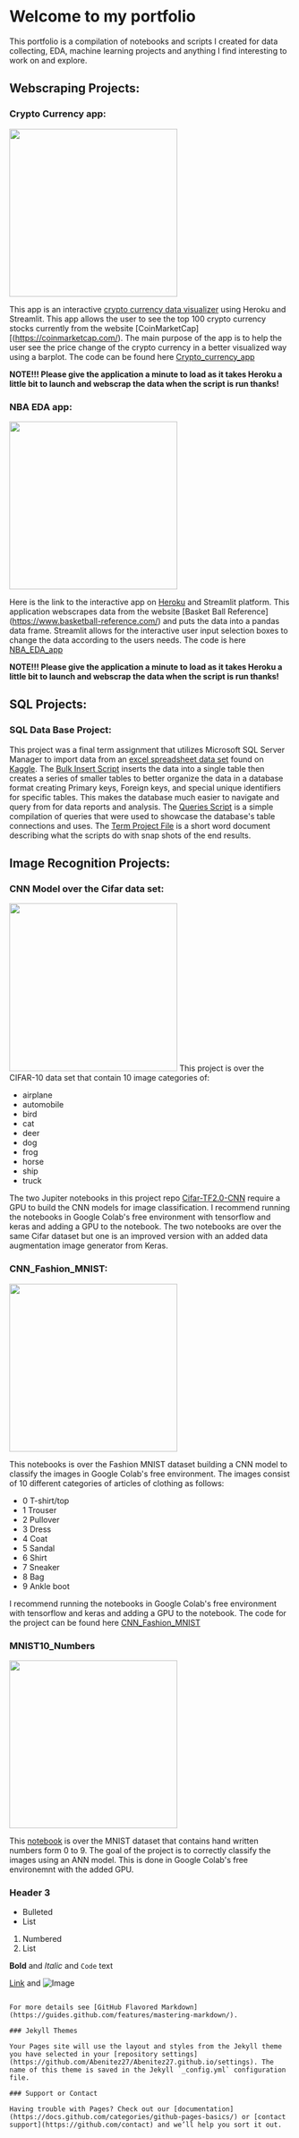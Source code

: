 # Welcome to my portfolio

This portfolio is a compilation of notebooks and scripts I created for data collecting, EDA, machine learning projects and anything I find interesting to work on and explore.

## Webscraping Projects:

### Crypto Currency app:

<img src="https://raw.githubusercontent.com/Abenitez27/Abenitez27.github.io/master/gh_images/crypto_image.jpg" width="300" height="300">


This app is an interactive [crypto currency data visualizer](https://cryptocurrency-app-streamlit.herokuapp.com/) using Heroku and Streamlit. This app allows the user to see the top 100 crypto currency stocks currently from the website
[CoinMarketCap][(https://coinmarketcap.com/).
The main purpose of the app is to help the user see the price change of the crypto currency in a better visualized way using a barplot. The code can be found here [Crypto_currency_app](https://github.com/Abenitez27/Crypto_currency_app/blob/master/cryptocurrency-app.py)

**NOTE!!! Please give the application a minute to load as it takes Heroku a little bit to launch and webscrap the data when the script is run thanks!**

### NBA EDA app:

<img src="https://raw.githubusercontent.com/Abenitez27/Abenitez27.github.io/master/gh_images/stock_basketball_image.png" width="300" height="300">


Here is the link to the interactive app on [Heroku](https://nba-eda-app-streamlit.herokuapp.com/) and Streamlit platform.
This application webscrapes data from the website [Basket Ball Reference] (https://www.basketball-reference.com/) and puts the data into a pandas data frame. Streamlit allows for the interactive user input selection boxes to change the data according to the users needs. The code is here [NBA_EDA_app](https://github.com/Abenitez27/NBA_EDA_app)

**NOTE!!! Please give the application a minute to load as it takes Heroku a little bit to launch and webscrap the data when the script is run thanks!**

## SQL Projects:

### SQL Data Base Project:
This project was a final term assignment that utilizes Microsoft SQL Server Manager to import data from an [excel spreadsheet data set](https://github.com/Abenitez27/Abenitez27.github.io/blob/master/SQL_Projects/Full_Custom/sales_data_total_data.csv) found on [Kaggle](https://www.kaggle.com/kyanyoga/sample-sales-data). The [Bulk Insert Script](https://github.com/Abenitez27/Abenitez27.github.io/blob/master/SQL_Projects/Full_Custom/Bulk_insert.sql)  inserts the data into a single table then creates a series of smaller tables to better organize the data in a database format creating Primary keys, Foreign keys, and special unique identifiers for specific tables. This makes the database much easier to navigate and query from for data reports and analysis. The [Queries Script](https://github.com/Abenitez27/Abenitez27.github.io/blob/master/SQL_Projects/Full_Custom/SQL_Queries.sql) is a simple compilation of queries that were used to showcase the database's table connections and uses. The [Term Project File](https://github.com/Abenitez27/Abenitez27.github.io/blob/master/SQL_Projects/Full_Custom/Benitez_Term_Project.docx) is a short word document describing what the scripts do with snap shots of the end results.

## Image Recognition Projects:

### CNN Model over the Cifar data set:

<img src="https://raw.githubusercontent.com/Abenitez27/Abenitez27.github.io/master/gh_images/cifar-10_images_sample.png" width="300" height="300">
This project is over the CIFAR-10 data set that contain 10 image categories of:

- airplane
- automobile
- bird
- cat
- deer
- dog
- frog
- horse
- ship
- truck

The two Jupiter notebooks in this project repo [Cifar-TF2.0-CNN](https://github.com/Abenitez27/Cifar-TF2.0-CNN) require a GPU to build the CNN models for image classification. I recommend running the notebooks in Google Colab's free environment with tensorflow and keras and adding a GPU to the notebook. The two notebooks are over the same Cifar dataset but one is an improved version with an added data augmentation image generator from Keras. 


### CNN_Fashion_MNIST:

<img src="https://raw.githubusercontent.com/Abenitez27/Abenitez27.github.io/master/gh_images/fashion%20mnist%20dataset.png" width="300" height="300">

This notebooks is over the Fashion MNIST dataset building a CNN model to classify the images in Google Colab's free environment. The images consist of 10 different categories of
articles of clothing as follows:

- 0 T-shirt/top
- 1 Trouser
- 2 Pullover
- 3 Dress
- 4 Coat
- 5 Sandal
- 6 Shirt
- 7 Sneaker
- 8 Bag
- 9 Ankle boot

I recommend running the notebooks in Google Colab's free environment with tensorflow and keras and adding a GPU to the notebook. The code for the project can be found here [CNN_Fashion_MNIST](https://github.com/Abenitez27/CNN_Fashion_MNIST/blob/main/CNN_Fashion_MNIST.ipynb)

### MNIST10_Numbers

<img src="https://raw.githubusercontent.com/Abenitez27/Abenitez27.github.io/master/gh_images/MNIST_dataset_sample.png" width="300" height="300">

This [notebook](https://github.com/Abenitez27/MNIST10_Numbers/blob/main/TF2_0_ANN_MNIST.ipynb) is over the MNIST dataset that contains hand written numbers form 0 to 9. The goal of the project is to correctly classify the images using an ANN model. This is done in Google Colab's free environemnt with the added GPU. 




### Header 3

- Bulleted
- List

1. Numbered
2. List

**Bold** and _Italic_ and `Code` text

[Link](url) and ![Image](src)
```

For more details see [GitHub Flavored Markdown](https://guides.github.com/features/mastering-markdown/).

### Jekyll Themes

Your Pages site will use the layout and styles from the Jekyll theme you have selected in your [repository settings](https://github.com/Abenitez27/Abenitez27.github.io/settings). The name of this theme is saved in the Jekyll `_config.yml` configuration file.

### Support or Contact

Having trouble with Pages? Check out our [documentation](https://docs.github.com/categories/github-pages-basics/) or [contact support](https://github.com/contact) and we’ll help you sort it out.
